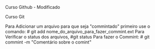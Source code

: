 Curso Github - Modificado

Curso Git

Para Adicionar um arquivo para que seja "commintado" primeiro use o comando: # git add nome_do_arquivo_para_fazer_commint.ext
Para Verificar o status dos arquivos, #git status
Para fazer o Commint: # git commint -m "Comentário sobre o comint"